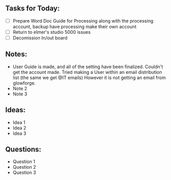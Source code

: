 ## Tasks for Today:

- [ ] Prepare Word Doc Guide for Processing along with the processing account, backup have processing make their own account 
- [ ] Return to elmer's studio 5000 issues
- [ ] Decomission In/out board

## Notes:

- User Guide is made, and all of the setting have been finalized. Couldn't get the account made. Tried making a User within an email distribution list (the same we get @IT emails) However it is not getting an email from glowforge.
- Note 2
- Note 3

## Ideas:

- Idea 1
- Idea 2
- Idea 3

## Questions:

- Question 1
- Question 2
- Question 3